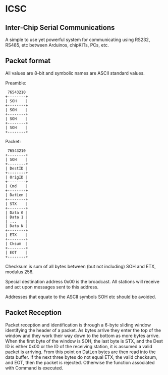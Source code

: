 ICSC
====

Inter-Chip Serial Communications
--------------------------------

A simple to use yet powerful system for communicating
using RS232, RS485, etc between Arduinos, chipKITs, PCs, etc.


Packet format
-------------

All values are 8-bit and symbolic names are ASCII standard values.

Preamble:

     76543210
    +--------+
    | SOH    |
    +--------+
    | SOH    |
    +--------+
    | SOH    |
    +--------+
    | SOH    |
    +--------+

Packet:

     76543210
    +--------+
    | SOH    |
    +--------+
    | DestID |
    +--------+
    | OrigID |
    +--------+
    | Cmd    |
    +--------+
    | DatLen |
    +--------+
    | STX    |
    +--------+
    | Data 0 |
    | Data 1 |
    | ...    |
    | Data N |
    +--------+
    | ETX    |
    +--------+
    | Cksum  |
    +--------+
    | EOT    |
    +--------+

Checksum is sum of all bytes between (but not including) SOH and ETX, modulus 256.
    
Special destination address 0x00 is the broadcast. All stations will receive and
act upon messages sent to this address.

Addresses that equate to the ASCII symbols SOH etc should be avoided.

Packet Reception
----------------

Packet reception and identification is through a 6-byte sliding window identifying
the header of a packet.  As bytes arrive they enter the top of the window and
they work their way down to the bottom as more bytes arrive.  When the first
byte of the window is SOH, the last byte is STX, and the Dest ID is either 0x00
or the ID of the receiving station, it is assumed a valid packet is arriving.
From this point on DatLen bytes are then read into the data buffer.
If the next three bytes do not equal ETX, the valid checksum, and EOT, then the
packet is rejected.  Otherwise the function associated with Command is executed.
